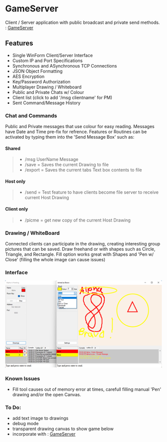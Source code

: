 # GameServer
Client / Server application with public broadcast and private send methods. : [GameServer](https://github.com/DSBash/GameServer)

## Features
* Single WinForm Client/Server Interface
* Custom IP and Port Specifications
* Synchronous and ASynchronous TCP Connections
* JSON Object Formatting
* AES Encryption
* Key/Password Authorization
* Multiplayer Drawing / Whiteboard
* Public and Private Chats w/ Colour
* Client list (click to add '/msg clientname' for PM)
* Sent Command/Message History

### Chat and Commands
Public and Private messages that use colour for easy reading. Messages have Date and Time pre-fix for refrence.
Features or Routines can be activated by typing them into the 'Send Message Box' such as:
#### Shared
>*  /msg UserName Message
>*  /save = Saves the current Drawing to file
>*  /export = Saves the current tabs Text box contents to file
#### Host only
>*  /send = Test feature to have clients become file server to receive current Host Drawing
#### Client only
>*  /picme = get new copy of the current Host Drawing

### Drawing / WhiteBoard
Connected clients can participate in the drawing, creating interesting group pictures that can be saved.
Draw freehand or with shapes such as Circle, Triangle, and Rectangle.
Fill option works great with Shapes and 'Pen w/ Close' (filling the whole image can cause issues)

### Interface
![PIC1](https://github.com/DSBash/GameServer/blob/master/Server/IMG/1.png?raw=true)


### Known Issues
- Fill tool causes out of memory error at times, carefull filling manual 'Pen' drawing and/or the open Canvas.

### To Do:
- add text image to drawings
- debug mode
- transparent drawing canvas to show game below
- incorporate with : [GameServer](https://github.com/DSBash/GridGame)
